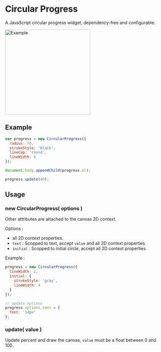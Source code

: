 # Circular Progress

A JavaScript circular progress widget, dependency-free and configurable.

<img src="http://f.cl.ly/items/2l072A342Z2T3P3X2r2d/Screen%20Shot%202013-04-29%20at%206.50.21%20PM.png" width="278" alt="Example">

## Example

```javascript
var progress = new CircularProgress({
  radius: 70,
  strokeStyle: 'black',
  lineCap: 'round',
  lineWidth: 4
});

document.body.appendChild(progress.el);

progress.update(40);
```

## Usage

### new CircularProgress( options )

Other attributes are attached to the canvas 2D context.

Options :

* all 2D context properties.
* `text` : Scopped to text, accept `value` and all 2D context properties.
* `initial` : Scopped to initial circle, accept all 2D context properties.

Example :

```javascript
progress = new CircularProgress({
  lineWidth: 2,
  initial: {
    strokeStyle: 'gray',
    lineWidth: 4
  }
});

// update options
progress.options.text = {
  font: '14px'
};
```

### update( value )

Update percent and draw the canvas, `value` must be a float between 0 and 100.
